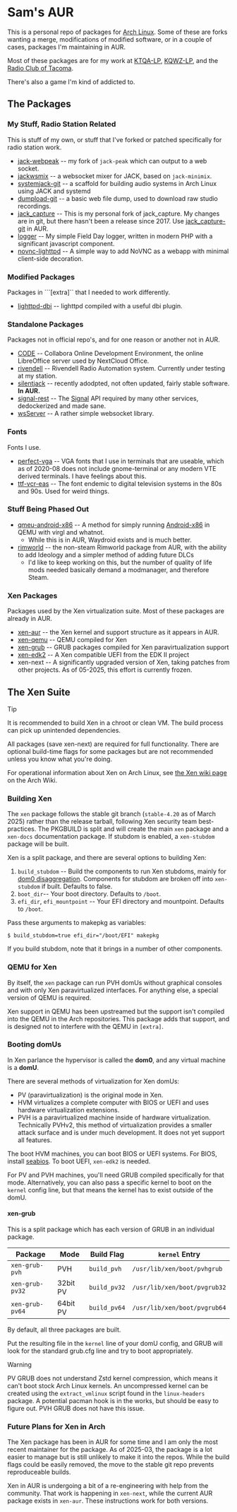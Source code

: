 # Sam's AUR

This is a personal repo of packages for [Arch Linux](http://archlinux.org).  Some of these are forks wanting a merge, modifications of modified software, or in a couple of cases, packages I'm maintaining in AUR.

Most of these packages are for my work at [KTQA-LP](http://ktqa.org), [KQWZ-LP](https://kqwzradio.org/), and the [Radio Club of Tacoma](https://w7dk.org).

There's also a game I'm kind of addicted to.

## The Packages

### My Stuff, Radio Station Related

This is stuff of my own, or stuff that I've forked or patched specifically for radio station work.

  * [jack-webpeak](https://github.com/refutationalist/jack-webpeak) -- my fork of `jack-peak` which can output to a web socket.
  * [jackwsmix](https://github.com/refutationalist/jackwsmix) -- a websocket mixer for JACK, based on ```jack-minimix```.
  * [systemjack-git](https://github.com/refutationalist/systemjack) -- a scaffold for building audio systems in Arch Linux using JACK and systemd
  * [dumpload-git](https://github.com/refutationalist/dumpload) -- a basic web file dump, used to download raw studio recordings.
  * [jack_capture](https://github.com/refutationalist/jack_capture) -- This is my personal fork of jack_capture.  My changes are in git, but there hasn't been a release since 2017.  Use [jack_capture-git](https://aur.archlinux.org/packages/jack_capture-git) in AUR.
  * [logger](https://github.com/refutationalist/fdlogger) -- My simple Field Day logger, written in modern PHP with a significant javascript component.
  * [novnc-lighttpd](https://novnc.com/info.html) -- A simple way to add NoVNC as a webapp with minimal client-side decoration.

### Modified Packages

Packages in ```[extra]`` that I needed to work differently.

  * [lighttpd-dbi](https://www.lighttpd.net/) -- lighttpd compiled with a useful dbi plugin.


### Standalone Packages

Packages not in official repo's, and for one reason or another not in AUR.

  * [CODE](https://collaboraonline.github.io/) -- Collabora Online Development Environment, the online LibreOffice server used by NextCloud Office.
  * [rivendell](https://www.rivendellaudio.org/) -- Rivendell Radio Automation system.  Currently under testing at my station.
  * [silentjack](https://aur.archlinux.org/packages/silentjack) -- recently adodpted, not often updated, fairly stable software. **In AUR.**
  * [signal-rest](https://github.com/bbernhard/signal-cli-rest-api/) -- The [Signal](https://signal.org/) API required by many other services, dedockerized and made sane.
  * [wsServer](https://github.com/Theldus/wsServer) -- A rather simple websocket library.


### Fonts

Fonts I use.

  * [perfect-vga](http://laemeur.sdf.org/fonts/) -- VGA fonts that I use in terminals that are useable, which as of 2020-08 does not include gnome-terminal or any modern VTE derived terminals.  I have feelings about this.
  * [ttf-vcr-eas](https://www.fontzip.com/vcr-eas) -- The font endemic to digital television systems in the 80s and 90s.  Used for weird things.


 
### Stuff Being Phased Out
 * [qmeu-android-x86](https://aur.archlinux.org/packages/qemu-android-x86/) -- A method for simply running [Android-x86](http://android-x86.org) in QEMU with virgl and whatnot.
   * While this is in AUR, Waydroid exists and is much better.
 * [rimworld](https://rimworldgame.com/) -- the non-steam Rimworld package from AUR, with the ability to add Ideology and a simpler method of adding future DLCs
   * I'd like to keep working on this, but the number of quality of life mods needed basically demand a modmanager, and therefore Steam.

### Xen Packages

Packages used by the Xen virtualization suite.   Most of these packages are already in AUR.

 * [xen-aur](https://aur.archlinux.org/packages/xen/) -- the Xen kernel and support structure as it appears in AUR.
 * [xen-qemu](https://qemu.org) -- QEMU compiled for Xen
 * [xen-grub](https://www.gnu.org/software/grub/) -- GRUB packages compiled for Xen paravirtualization support
 * [xen-edk2](https://github.com/tianocore/edk2) -- A Xen compatible UEFI from the EDK II project
 * xen-next -- A significantly upgraded version of Xen, taking patches from other projects.   As of 05-2025, this effort is currently frozen.


## The Xen Suite

> [!TIP]
> It is recommended to build Xen in a chroot or clean VM.  The build process can pick up unintended dependencies.

All packages (save xen-next) are required for full functionality.  There are optional build-time flags for some packages but are not recommended unless you know what you're doing. 

For operational information about Xen on Arch Linux, see [the Xen wiki page](https://wiki.archlinux.org/title/Xen) on the Arch Wiki.


### Building Xen

The ``xen`` package follows the stable git branch (``stable-4.20`` as of March 2025) rather than the release tarball, following Xen security team best-practices.  The PKGBUILD is split and will create the main ``xen`` package and a ``xen-docs`` documentation package.  If stubdom is enabled, a ``xen-stubdom`` package will be built.

Xen is a split package, and there are several options to building Xen:

  1) ``build_stubdom`` -- Build the components to run Xen stubdoms, mainly for [dom0 disaggregation](https://wiki.xenproject.org/wiki/Dom0_Disaggregation).  Components for stubdom are broken off into ``xen-stubdom`` if built.  Defaults to false.
  2) ``boot_dir``-- Your boot directory.  Defaults to ``/boot``.
  3) ``efi_dir``, ``efi_mountpoint`` -- Your EFI directory and mountpoint.   Defaults to ``/boot``.

Pass these arguments to makepkg as variables:

```
$ build_stubdom=true efi_dir="/boot/EFI" makepkg
```

If you build stubdom, note that it brings in a number of other components.   


### QEMU for Xen

By itself, the ``xen`` package can run PVH domUs without graphical consoles and with only Xen paravirtualized interfaces.   For anything else, a special version of QEMU is required.

Xen support in QEMU has been upstreamed but the support isn't compiled into the QEMU in the Arch repositories.   This package adds that support, and is designed not to interfere with the QEMU in ```[extra]```.

### Booting domUs

In Xen parlance the hypervisor is called the **dom0**, and any virtual machine is a **domU**.

There are several methods of virtualization for Xen domUs:

  * PV (paravirtualization) is the original mode in Xen.
  * HVM virtualizes a complete computer with BIOS or UEFI and uses hardware virtualization extensions.
  * PVH is a paravirtualized machine inside of hardware virtualization.   Technically PVHv2, this method of virtualization provides a smaller attack surface and is under much development.   It does not yet support all features.

The boot HVM machines, you can boot BIOS or UEFI systems.   For BIOS, install [seabios](https://archlinux.org/packages/extra/any/seabios/).  To boot UEFI, ```xen-edk2``` is needed.

For PV and PVH machines, you'll need GRUB compiled specifically for that mode.   Alternatively, you can also pass a specific kernel to boot on the ```kernel``` config line, but that means the kernel has to exist outside of the domU.

#### xen-grub

This is a split package which has each version of GRUB in an individual package.

| Package | Mode | Build Flag | ```kernel``` Entry |
|---------|------|------------|--------------------|
| ```xen-grub-pvh``` | PVH | ```build_pvh``` | ``/usr/lib/xen/boot/pvhgrub`` |
| ```xen-grub-pv32``` | 32bit PV | ```build_pv32``` | ``/usr/lib/xen/boot/pvgrub32`` |
| ```xen-grub-pv64``` | 64bit PV | ```build_pv64``` | ``/usr/lib/xen/boot/pvgrub64`` |

By default, all three packages are built.

Put the resulting file in the ```kernel``` line of your domU config, and GRUB will look for the standard grub.cfg line and try to boot appropriately.

> [!WARNING]
> PV GRUB does not understand Zstd kernel compression, which means it can't boot stock Arch Linux kernels.  An uncompressed kernel can be created using the ```extract_vmlinux``` script found in the ```linux-headers``` package.   A potential pacman hook is in the works, but should be easy to figure out.  PVH GRUB does not have this issue.


### Future Plans for Xen in Arch

The Xen package has been in AUR for some time and I am only the most recent maintainer for the package.  As of 2025-03, the package is a lot easier to manage but is still unlikely to make it into the repos.  While the build flags could be easily removed, the move to the stable git repo prevents reproduceable builds.

Xen in AUR is undergoing a bit of a re-engineering with help from the community.  That work is happening in ``xen-next``, while the current AUR package exists in ``xen-aur``.   These instructions work for both versions.

